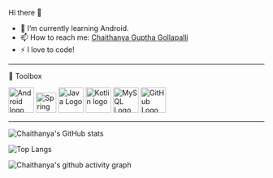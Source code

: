 Hi there 👋

<ul>
  
<li>🌱 I’m currently learning Android.</li>

<li><g-emoji class="g-emoji" alias="mailbox" fallback-src="https://github.githubassets.com/images/icons/emoji/unicode/1f4eb.png">📫</g-emoji> How to reach me: <a href="https://www.linkedin.com/in/chaithanyaguptha/" rel="nofollow">Chaithanya Guptha Gollapalli</a></li>
<li>⚡ I love to code!</li>
</ul>


---
🧰 Toolbox
 
<img src="https://cdn.worldvectorlogo.com/logos/android-logomark.svg" alt="Android logo" width="50" height="50"/>       <img src="https://cdn.worldvectorlogo.com/logos/spring-3.svg" alt="Spring logo" width="40" height="40"/>       <img src="https://cdn.worldvectorlogo.com/logos/java-4.svg" alt="Java Logo" width="50" height="50"/>       <img src="https://cdn.worldvectorlogo.com/logos/kotlin-2.svg" alt="Kotlin logo" width="50" height="50"/>        <img src="https://cdn.worldvectorlogo.com/logos/mysql-5.svg" alt="MySQL Logo" width="50" height="50"/>       <img src="https://cdn.worldvectorlogo.com/logos/git-icon.svg" alt="GitHub Logo" width="50" height="50"/>       

---



![Chaithanya's GitHub stats](https://github-readme-stats.vercel.app/api?username=chaithanyagollapalli&show_icons=true&theme=radical)

![Top Langs](https://github-readme-stats.vercel.app/api/top-langs/?username=chaithanyagollapalli&layout=compact&theme=radical)


![Chaithanya's github activity graph](https://activity-graph.herokuapp.com/graph?username=chaithanyagollapalli&theme=dracula)
